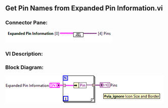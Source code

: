 ## **Get Pin Names from Expanded Pin Information.vi**
### Connector Pane:
![alt text](/docs/images/Instrument%20Control/TSM%20Pin%20Abstraction/Get%20Pin%20Names%20from%20Expanded%20Pin%20Information.vic.png "Get Pin Names from Expanded Pin Information.vi connector pane")

### VI Description:


### Block Diagram:
![alt text](/docs/images/Instrument%20Control/TSM%20Pin%20Abstraction/Get%20Pin%20Names%20from%20Expanded%20Pin%20Information.vid.png "Get Pin Names from Expanded Pin Information.vi block diagram")
